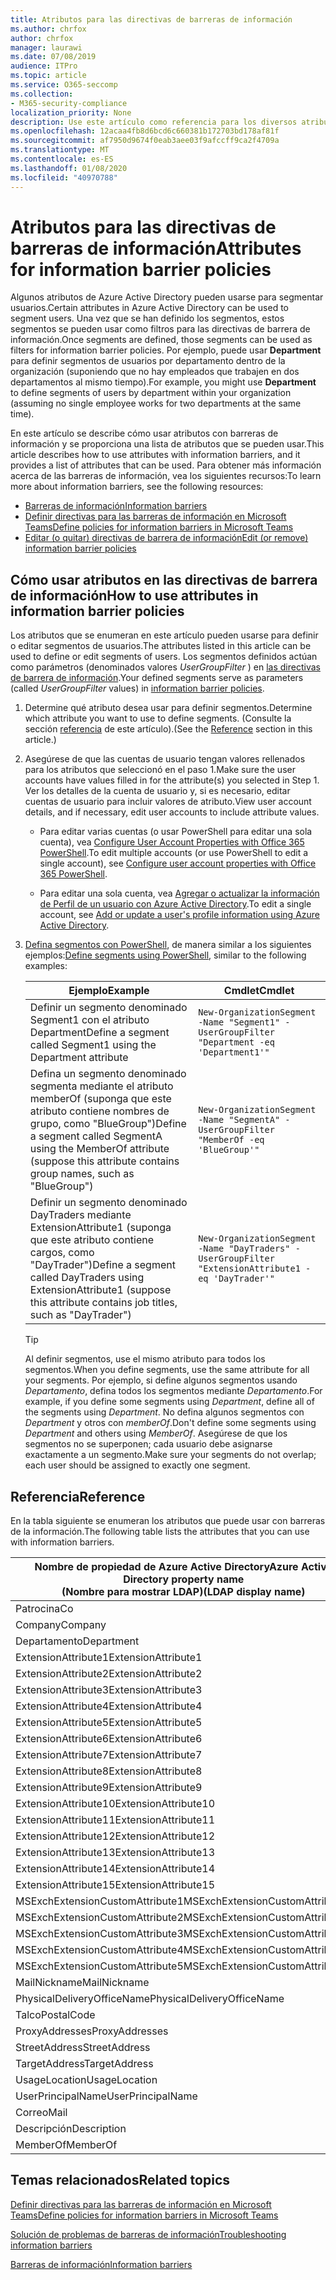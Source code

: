 ```yaml
---
title: Atributos para las directivas de barreras de información
ms.author: chrfox
author: chrfox
manager: laurawi
ms.date: 07/08/2019
audience: ITPro
ms.topic: article
ms.service: O365-seccomp
ms.collection:
- M365-security-compliance
localization_priority: None
description: Use este artículo como referencia para los diversos atributos que puede usar en las directivas de barrera de información.
ms.openlocfilehash: 12acaa4fb8d6bcd6c660381b172703bd178af81f
ms.sourcegitcommit: af7950d9674f0eab3aee03f9afccff9ca2f4709a
ms.translationtype: MT
ms.contentlocale: es-ES
ms.lasthandoff: 01/08/2020
ms.locfileid: "40970788"
---
```

# <a name="attributes-for-information-barrier-policies"></a><span data-ttu-id="d10c3-103">Atributos para las directivas de barreras de información</span><span class="sxs-lookup"><span data-stu-id="d10c3-103">Attributes for information barrier policies</span></span>

<span data-ttu-id="d10c3-104">Algunos atributos de Azure Active Directory pueden usarse para segmentar usuarios.</span><span class="sxs-lookup"><span data-stu-id="d10c3-104">Certain attributes in Azure Active Directory can be used to segment users.</span></span> <span data-ttu-id="d10c3-105">Una vez que se han definido los segmentos, estos segmentos se pueden usar como filtros para las directivas de barrera de información.</span><span class="sxs-lookup"><span data-stu-id="d10c3-105">Once segments are defined, those segments can be used as filters for information barrier policies.</span></span> <span data-ttu-id="d10c3-106">Por ejemplo, puede usar **Department** para definir segmentos de usuarios por departamento dentro de la organización (suponiendo que no hay empleados que trabajen en dos departamentos al mismo tiempo).</span><span class="sxs-lookup"><span data-stu-id="d10c3-106">For example, you might use **Department** to define segments of users by department within your organization (assuming no single employee works for two departments at the same time).</span></span> 

<span data-ttu-id="d10c3-107">En este artículo se describe cómo usar atributos con barreras de información y se proporciona una lista de atributos que se pueden usar.</span><span class="sxs-lookup"><span data-stu-id="d10c3-107">This article describes how to use attributes with information barriers, and it provides a list of attributes that can be used.</span></span> <span data-ttu-id="d10c3-108">Para obtener más información acerca de las barreras de información, vea los siguientes recursos:</span><span class="sxs-lookup"><span data-stu-id="d10c3-108">To learn more about information barriers, see the following resources:</span></span>
- [<span data-ttu-id="d10c3-109">Barreras de información</span><span class="sxs-lookup"><span data-stu-id="d10c3-109">Information barriers</span></span>](information-barriers.md)
- [<span data-ttu-id="d10c3-110">Definir directivas para las barreras de información en Microsoft Teams</span><span class="sxs-lookup"><span data-stu-id="d10c3-110">Define policies for information barriers in Microsoft Teams</span></span>](information-barriers-policies.md)
- [<span data-ttu-id="d10c3-111">Editar (o quitar) directivas de barrera de información</span><span class="sxs-lookup"><span data-stu-id="d10c3-111">Edit (or remove) information barrier policies</span></span>](information-barriers-edit-segments-policies.md)

## <a name="how-to-use-attributes-in-information-barrier-policies"></a><span data-ttu-id="d10c3-112">Cómo usar atributos en las directivas de barrera de información</span><span class="sxs-lookup"><span data-stu-id="d10c3-112">How to use attributes in information barrier policies</span></span>

<span data-ttu-id="d10c3-113">Los atributos que se enumeran en este artículo pueden usarse para definir o editar segmentos de usuarios.</span><span class="sxs-lookup"><span data-stu-id="d10c3-113">The attributes listed in this article can be used to define or edit segments of users.</span></span> <span data-ttu-id="d10c3-114">Los segmentos definidos actúan como parámetros (denominados valores *UserGroupFilter* ) en [las directivas de barrera de información](information-barriers-policies.md).</span><span class="sxs-lookup"><span data-stu-id="d10c3-114">Your defined segments serve as parameters (called *UserGroupFilter* values) in [information barrier policies](information-barriers-policies.md).</span></span>

1. <span data-ttu-id="d10c3-115">Determine qué atributo desea usar para definir segmentos.</span><span class="sxs-lookup"><span data-stu-id="d10c3-115">Determine which attribute you want to use to define segments.</span></span> <span data-ttu-id="d10c3-116">(Consulte la sección [referencia](#reference) de este artículo).</span><span class="sxs-lookup"><span data-stu-id="d10c3-116">(See the [Reference](#reference) section in this article.)</span></span>

2. <span data-ttu-id="d10c3-117">Asegúrese de que las cuentas de usuario tengan valores rellenados para los atributos que seleccionó en el paso 1.</span><span class="sxs-lookup"><span data-stu-id="d10c3-117">Make sure the user accounts have values filled in for the attribute(s) you selected in Step 1.</span></span> <span data-ttu-id="d10c3-118">Ver los detalles de la cuenta de usuario y, si es necesario, editar cuentas de usuario para incluir valores de atributo.</span><span class="sxs-lookup"><span data-stu-id="d10c3-118">View user account details, and if necessary, edit user accounts to include attribute values.</span></span> 

    - <span data-ttu-id="d10c3-119">Para editar varias cuentas (o usar PowerShell para editar una sola cuenta), vea [Configure User Account Properties with Office 365 PowerShell](https://docs.microsoft.com/office365/enterprise/powershell/configure-user-account-properties-with-office-365-powershell).</span><span class="sxs-lookup"><span data-stu-id="d10c3-119">To edit multiple accounts (or use PowerShell to edit a single account), see [Configure user account properties with Office 365 PowerShell](https://docs.microsoft.com/office365/enterprise/powershell/configure-user-account-properties-with-office-365-powershell).</span></span>

    - <span data-ttu-id="d10c3-120">Para editar una sola cuenta, vea [Agregar o actualizar la información de Perfil de un usuario con Azure Active Directory](https://docs.microsoft.com/azure/active-directory/fundamentals/active-directory-users-profile-azure-portal).</span><span class="sxs-lookup"><span data-stu-id="d10c3-120">To edit a single account, see [Add or update a user's profile information using Azure Active Directory](https://docs.microsoft.com/azure/active-directory/fundamentals/active-directory-users-profile-azure-portal).</span></span>

3. <span data-ttu-id="d10c3-121">[Defina segmentos con PowerShell](information-barriers-policies.md#define-segments-using-powershell), de manera similar a los siguientes ejemplos:</span><span class="sxs-lookup"><span data-stu-id="d10c3-121">[Define segments using PowerShell](information-barriers-policies.md#define-segments-using-powershell), similar to the following examples:</span></span>

    |<span data-ttu-id="d10c3-122">Ejemplo</span><span class="sxs-lookup"><span data-stu-id="d10c3-122">Example</span></span>  |<span data-ttu-id="d10c3-123">Cmdlet</span><span class="sxs-lookup"><span data-stu-id="d10c3-123">Cmdlet</span></span>  |
    |---------|---------|
    |<span data-ttu-id="d10c3-124">Definir un segmento denominado Segment1 con el atributo Department</span><span class="sxs-lookup"><span data-stu-id="d10c3-124">Define a segment called Segment1 using the Department attribute</span></span>     | `New-OrganizationSegment -Name "Segment1" -UserGroupFilter "Department -eq 'Department1'"`        |
    |<span data-ttu-id="d10c3-125">Defina un segmento denominado segmenta mediante el atributo memberOf (suponga que este atributo contiene nombres de grupo, como "BlueGroup")</span><span class="sxs-lookup"><span data-stu-id="d10c3-125">Define a segment called SegmentA using the MemberOf attribute (suppose this attribute contains group names, such as "BlueGroup")</span></span>     | `New-OrganizationSegment -Name "SegmentA" -UserGroupFilter "MemberOf -eq 'BlueGroup'"`        |
    |<span data-ttu-id="d10c3-126">Definir un segmento denominado DayTraders mediante ExtensionAttribute1 (suponga que este atributo contiene cargos, como "DayTrader")</span><span class="sxs-lookup"><span data-stu-id="d10c3-126">Define a segment called DayTraders using ExtensionAttribute1 (suppose this attribute contains job titles, such as "DayTrader")</span></span>|`New-OrganizationSegment -Name "DayTraders" -UserGroupFilter "ExtensionAttribute1 -eq 'DayTrader'"` |

    > [!TIP]
    > <span data-ttu-id="d10c3-127">Al definir segmentos, use el mismo atributo para todos los segmentos.</span><span class="sxs-lookup"><span data-stu-id="d10c3-127">When you define segments, use the same attribute for all your segments.</span></span> <span data-ttu-id="d10c3-128">Por ejemplo, si define algunos segmentos usando *Departamento*, defina todos los segmentos mediante *Departamento*.</span><span class="sxs-lookup"><span data-stu-id="d10c3-128">For example, if you define some segments using *Department*, define all of the segments using *Department*.</span></span> <span data-ttu-id="d10c3-129">No defina algunos segmentos con *Department* y otros con *memberOf*.</span><span class="sxs-lookup"><span data-stu-id="d10c3-129">Don't define some segments using *Department* and others using *MemberOf*.</span></span> <span data-ttu-id="d10c3-130">Asegúrese de que los segmentos no se superponen; cada usuario debe asignarse exactamente a un segmento.</span><span class="sxs-lookup"><span data-stu-id="d10c3-130">Make sure your segments do not overlap; each user should be assigned to exactly one segment.</span></span> 

## <a name="reference"></a><span data-ttu-id="d10c3-131">Referencia</span><span class="sxs-lookup"><span data-stu-id="d10c3-131">Reference</span></span>

<span data-ttu-id="d10c3-132">En la tabla siguiente se enumeran los atributos que puede usar con barreras de la información.</span><span class="sxs-lookup"><span data-stu-id="d10c3-132">The following table lists the attributes that you can use with information barriers.</span></span>

|<span data-ttu-id="d10c3-133">Nombre de propiedad de Azure Active Directory</span><span class="sxs-lookup"><span data-stu-id="d10c3-133">Azure Active Directory property name</span></span><br/><span data-ttu-id="d10c3-134">(Nombre para mostrar LDAP)</span><span class="sxs-lookup"><span data-stu-id="d10c3-134">(LDAP display name)</span></span>  |<span data-ttu-id="d10c3-135">Nombre de la propiedad de Exchange</span><span class="sxs-lookup"><span data-stu-id="d10c3-135">Exchange property name</span></span>  |
|---------|---------|
|<span data-ttu-id="d10c3-136">Patrocina</span><span class="sxs-lookup"><span data-stu-id="d10c3-136">Co</span></span>       | <span data-ttu-id="d10c3-137">Patrocina</span><span class="sxs-lookup"><span data-stu-id="d10c3-137">Co</span></span>        |
|<span data-ttu-id="d10c3-138">Company</span><span class="sxs-lookup"><span data-stu-id="d10c3-138">Company</span></span>     |<span data-ttu-id="d10c3-139">Company</span><span class="sxs-lookup"><span data-stu-id="d10c3-139">Company</span></span>         |
|<span data-ttu-id="d10c3-140">Departamento</span><span class="sxs-lookup"><span data-stu-id="d10c3-140">Department</span></span>     |<span data-ttu-id="d10c3-141">Departamento</span><span class="sxs-lookup"><span data-stu-id="d10c3-141">Department</span></span>         |
|<span data-ttu-id="d10c3-142">ExtensionAttribute1</span><span class="sxs-lookup"><span data-stu-id="d10c3-142">ExtensionAttribute1</span></span> |<span data-ttu-id="d10c3-143">CustomAttribute1</span><span class="sxs-lookup"><span data-stu-id="d10c3-143">CustomAttribute1</span></span>  |
|<span data-ttu-id="d10c3-144">ExtensionAttribute2</span><span class="sxs-lookup"><span data-stu-id="d10c3-144">ExtensionAttribute2</span></span> |<span data-ttu-id="d10c3-145">CustomAttribute2</span><span class="sxs-lookup"><span data-stu-id="d10c3-145">CustomAttribute2</span></span>  |
|<span data-ttu-id="d10c3-146">ExtensionAttribute3</span><span class="sxs-lookup"><span data-stu-id="d10c3-146">ExtensionAttribute3</span></span> |<span data-ttu-id="d10c3-147">CustomAttribute3</span><span class="sxs-lookup"><span data-stu-id="d10c3-147">CustomAttribute3</span></span>  |
|<span data-ttu-id="d10c3-148">ExtensionAttribute4</span><span class="sxs-lookup"><span data-stu-id="d10c3-148">ExtensionAttribute4</span></span> |<span data-ttu-id="d10c3-149">CustomAttribute4</span><span class="sxs-lookup"><span data-stu-id="d10c3-149">CustomAttribute4</span></span>  |
|<span data-ttu-id="d10c3-150">ExtensionAttribute5</span><span class="sxs-lookup"><span data-stu-id="d10c3-150">ExtensionAttribute5</span></span> |<span data-ttu-id="d10c3-151">CustomAttribute5</span><span class="sxs-lookup"><span data-stu-id="d10c3-151">CustomAttribute5</span></span>  |
|<span data-ttu-id="d10c3-152">ExtensionAttribute6</span><span class="sxs-lookup"><span data-stu-id="d10c3-152">ExtensionAttribute6</span></span> |<span data-ttu-id="d10c3-153">CustomAttribute6</span><span class="sxs-lookup"><span data-stu-id="d10c3-153">CustomAttribute6</span></span>  |
|<span data-ttu-id="d10c3-154">ExtensionAttribute7</span><span class="sxs-lookup"><span data-stu-id="d10c3-154">ExtensionAttribute7</span></span> |<span data-ttu-id="d10c3-155">CustomAttribute7</span><span class="sxs-lookup"><span data-stu-id="d10c3-155">CustomAttribute7</span></span>  |
|<span data-ttu-id="d10c3-156">ExtensionAttribute8</span><span class="sxs-lookup"><span data-stu-id="d10c3-156">ExtensionAttribute8</span></span> |<span data-ttu-id="d10c3-157">CustomAttribute8</span><span class="sxs-lookup"><span data-stu-id="d10c3-157">CustomAttribute8</span></span>  |
|<span data-ttu-id="d10c3-158">ExtensionAttribute9</span><span class="sxs-lookup"><span data-stu-id="d10c3-158">ExtensionAttribute9</span></span> |<span data-ttu-id="d10c3-159">CustomAttribute9</span><span class="sxs-lookup"><span data-stu-id="d10c3-159">CustomAttribute9</span></span>  |
|<span data-ttu-id="d10c3-160">ExtensionAttribute10</span><span class="sxs-lookup"><span data-stu-id="d10c3-160">ExtensionAttribute10</span></span> |<span data-ttu-id="d10c3-161">CustomAttribute10</span><span class="sxs-lookup"><span data-stu-id="d10c3-161">CustomAttribute10</span></span>  |
|<span data-ttu-id="d10c3-162">ExtensionAttribute11</span><span class="sxs-lookup"><span data-stu-id="d10c3-162">ExtensionAttribute11</span></span> |<span data-ttu-id="d10c3-163">CustomAttribute11</span><span class="sxs-lookup"><span data-stu-id="d10c3-163">CustomAttribute11</span></span>  |
|<span data-ttu-id="d10c3-164">ExtensionAttribute12</span><span class="sxs-lookup"><span data-stu-id="d10c3-164">ExtensionAttribute12</span></span> |<span data-ttu-id="d10c3-165">CustomAttribute12</span><span class="sxs-lookup"><span data-stu-id="d10c3-165">CustomAttribute12</span></span>  |
|<span data-ttu-id="d10c3-166">ExtensionAttribute13</span><span class="sxs-lookup"><span data-stu-id="d10c3-166">ExtensionAttribute13</span></span> |<span data-ttu-id="d10c3-167">CustomAttribute13</span><span class="sxs-lookup"><span data-stu-id="d10c3-167">CustomAttribute13</span></span>  |
|<span data-ttu-id="d10c3-168">ExtensionAttribute14</span><span class="sxs-lookup"><span data-stu-id="d10c3-168">ExtensionAttribute14</span></span> |<span data-ttu-id="d10c3-169">CustomAttribute14</span><span class="sxs-lookup"><span data-stu-id="d10c3-169">CustomAttribute14</span></span>  |
|<span data-ttu-id="d10c3-170">ExtensionAttribute15</span><span class="sxs-lookup"><span data-stu-id="d10c3-170">ExtensionAttribute15</span></span> |<span data-ttu-id="d10c3-171">CustomAttribute15</span><span class="sxs-lookup"><span data-stu-id="d10c3-171">CustomAttribute15</span></span>  |
|<span data-ttu-id="d10c3-172">MSExchExtensionCustomAttribute1</span><span class="sxs-lookup"><span data-stu-id="d10c3-172">MSExchExtensionCustomAttribute1</span></span> |<span data-ttu-id="d10c3-173">ExtensionCustomAttribute1</span><span class="sxs-lookup"><span data-stu-id="d10c3-173">ExtensionCustomAttribute1</span></span> |
|<span data-ttu-id="d10c3-174">MSExchExtensionCustomAttribute2</span><span class="sxs-lookup"><span data-stu-id="d10c3-174">MSExchExtensionCustomAttribute2</span></span> |<span data-ttu-id="d10c3-175">ExtensionCustomAttribute2</span><span class="sxs-lookup"><span data-stu-id="d10c3-175">ExtensionCustomAttribute2</span></span> |
|<span data-ttu-id="d10c3-176">MSExchExtensionCustomAttribute3</span><span class="sxs-lookup"><span data-stu-id="d10c3-176">MSExchExtensionCustomAttribute3</span></span> |<span data-ttu-id="d10c3-177">ExtensionCustomAttribute3</span><span class="sxs-lookup"><span data-stu-id="d10c3-177">ExtensionCustomAttribute3</span></span> |
|<span data-ttu-id="d10c3-178">MSExchExtensionCustomAttribute4</span><span class="sxs-lookup"><span data-stu-id="d10c3-178">MSExchExtensionCustomAttribute4</span></span> |<span data-ttu-id="d10c3-179">ExtensionCustomAttribute4</span><span class="sxs-lookup"><span data-stu-id="d10c3-179">ExtensionCustomAttribute4</span></span> |
|<span data-ttu-id="d10c3-180">MSExchExtensionCustomAttribute5</span><span class="sxs-lookup"><span data-stu-id="d10c3-180">MSExchExtensionCustomAttribute5</span></span> |<span data-ttu-id="d10c3-181">ExtensionCustomAttribute5</span><span class="sxs-lookup"><span data-stu-id="d10c3-181">ExtensionCustomAttribute5</span></span> |
|<span data-ttu-id="d10c3-182">MailNickname</span><span class="sxs-lookup"><span data-stu-id="d10c3-182">MailNickname</span></span> |<span data-ttu-id="d10c3-183">Alias</span><span class="sxs-lookup"><span data-stu-id="d10c3-183">Alias</span></span> |
|<span data-ttu-id="d10c3-184">PhysicalDeliveryOfficeName</span><span class="sxs-lookup"><span data-stu-id="d10c3-184">PhysicalDeliveryOfficeName</span></span> |<span data-ttu-id="d10c3-185">Office</span><span class="sxs-lookup"><span data-stu-id="d10c3-185">Office</span></span> |
|<span data-ttu-id="d10c3-186">Talco</span><span class="sxs-lookup"><span data-stu-id="d10c3-186">PostalCode</span></span> |<span data-ttu-id="d10c3-187">Talco</span><span class="sxs-lookup"><span data-stu-id="d10c3-187">PostalCode</span></span> |
|<span data-ttu-id="d10c3-188">ProxyAddresses</span><span class="sxs-lookup"><span data-stu-id="d10c3-188">ProxyAddresses</span></span> |<span data-ttu-id="d10c3-189">EmailAddresses</span><span class="sxs-lookup"><span data-stu-id="d10c3-189">EmailAddresses</span></span> |
|<span data-ttu-id="d10c3-190">StreetAddress</span><span class="sxs-lookup"><span data-stu-id="d10c3-190">StreetAddress</span></span> |<span data-ttu-id="d10c3-191">StreetAddress</span><span class="sxs-lookup"><span data-stu-id="d10c3-191">StreetAddress</span></span> |
|<span data-ttu-id="d10c3-192">TargetAddress</span><span class="sxs-lookup"><span data-stu-id="d10c3-192">TargetAddress</span></span> |<span data-ttu-id="d10c3-193">ExternalEmailAddress</span><span class="sxs-lookup"><span data-stu-id="d10c3-193">ExternalEmailAddress</span></span> |
|<span data-ttu-id="d10c3-194">UsageLocation</span><span class="sxs-lookup"><span data-stu-id="d10c3-194">UsageLocation</span></span> |<span data-ttu-id="d10c3-195">UsageLocation</span><span class="sxs-lookup"><span data-stu-id="d10c3-195">UsageLocation</span></span> |
|<span data-ttu-id="d10c3-196">UserPrincipalName</span><span class="sxs-lookup"><span data-stu-id="d10c3-196">UserPrincipalName</span></span>  |<span data-ttu-id="d10c3-197">UserPrincipalName</span><span class="sxs-lookup"><span data-stu-id="d10c3-197">UserPrincipalName</span></span>  |
|<span data-ttu-id="d10c3-198">Correo</span><span class="sxs-lookup"><span data-stu-id="d10c3-198">Mail</span></span>   |<span data-ttu-id="d10c3-199">WindowsEmailAddress</span><span class="sxs-lookup"><span data-stu-id="d10c3-199">WindowsEmailAddress</span></span>    |
|<span data-ttu-id="d10c3-200">Descripción</span><span class="sxs-lookup"><span data-stu-id="d10c3-200">Description</span></span>    |<span data-ttu-id="d10c3-201">Descripción</span><span class="sxs-lookup"><span data-stu-id="d10c3-201">Description</span></span>    |
|<span data-ttu-id="d10c3-202">MemberOf</span><span class="sxs-lookup"><span data-stu-id="d10c3-202">MemberOf</span></span>   |<span data-ttu-id="d10c3-203">MemberOfGroup</span><span class="sxs-lookup"><span data-stu-id="d10c3-203">MemberOfGroup</span></span>  |

## <a name="related-topics"></a><span data-ttu-id="d10c3-204">Temas relacionados</span><span class="sxs-lookup"><span data-stu-id="d10c3-204">Related topics</span></span>

[<span data-ttu-id="d10c3-205">Definir directivas para las barreras de información en Microsoft Teams</span><span class="sxs-lookup"><span data-stu-id="d10c3-205">Define policies for information barriers in Microsoft Teams</span></span>](information-barriers-policies.md)

[<span data-ttu-id="d10c3-206">Solución de problemas de barreras de información</span><span class="sxs-lookup"><span data-stu-id="d10c3-206">Troubleshooting information barriers</span></span>](information-barriers-troubleshooting.md)

[<span data-ttu-id="d10c3-207">Barreras de información</span><span class="sxs-lookup"><span data-stu-id="d10c3-207">Information barriers</span></span>](information-barriers.md)



